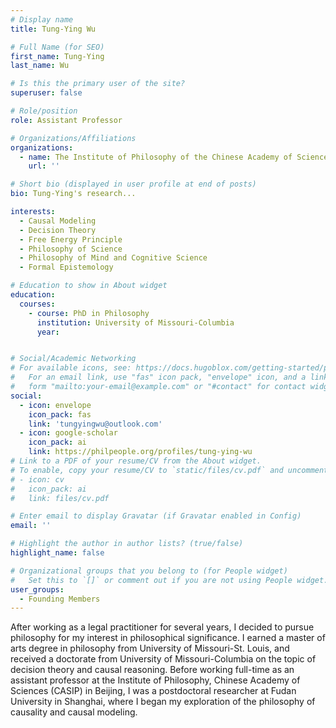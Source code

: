 ```yaml
---
# Display name
title: Tung-Ying Wu

# Full Name (for SEO)
first_name: Tung-Ying
last_name: Wu

# Is this the primary user of the site?
superuser: false

# Role/position
role: Assistant Professor

# Organizations/Affiliations
organizations:
  - name: The Institute of Philosophy of the Chinese Academy of Sciences, CASIP
    url: ''

# Short bio (displayed in user profile at end of posts)
bio: Tung-Ying's research...

interests:
  - Causal Modeling
  - Decision Theory
  - Free Energy Principle
  - Philosophy of Science
  - Philosophy of Mind and Cognitive Science
  - Formal Epistemology

# Education to show in About widget
education:
  courses:
    - course: PhD in Philosophy
      institution: University of Missouri-Columbia
      year: 


# Social/Academic Networking
# For available icons, see: https://docs.hugoblox.com/getting-started/page-builder/#icons
#   For an email link, use "fas" icon pack, "envelope" icon, and a link in the
#   form "mailto:your-email@example.com" or "#contact" for contact widget.
social:
  - icon: envelope
    icon_pack: fas
    link: 'tungyingwu@outlook.com'
  - icon: google-scholar
    icon_pack: ai
    link: https://philpeople.org/profiles/tung-ying-wu
# Link to a PDF of your resume/CV from the About widget.
# To enable, copy your resume/CV to `static/files/cv.pdf` and uncomment the lines below.
# - icon: cv
#   icon_pack: ai
#   link: files/cv.pdf

# Enter email to display Gravatar (if Gravatar enabled in Config)
email: ''

# Highlight the author in author lists? (true/false)
highlight_name: false

# Organizational groups that you belong to (for People widget)
#   Set this to `[]` or comment out if you are not using People widget.
user_groups:
  - Founding Members
---
```

After working as a legal practitioner for several years, I decided to pursue philosophy for my interest in philosophical significance. I earned a master of arts degree in philosophy from University of Missouri-St. Louis, and received a doctorate from University of Missouri-Columbia on the topic of decision theory and causal reasoning. Before working full-time as an assistant professor at the Institute of Philosophy, Chinese Academy of Sciences (CASIP) in Beijing, I was a postdoctoral researcher at Fudan University in Shanghai, where I began my exploration of the philosophy of causality and causal modeling.
